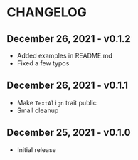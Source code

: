 # CHANGELOG

## December 26, 2021 - v0.1.2

- Added examples in README.md
- Fixed a few typos

## December 26, 2021 - v0.1.1

- Make `TextAlign` trait public
- Small cleanup

## December 25, 2021 - v0.1.0

- Initial release
